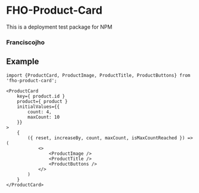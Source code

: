 # FHO-Product-Card

This is a deployment test package for NPM

### Franciscojho

## Example

```
import {ProductCard, ProductImage, ProductTitle, ProductButtons} from 'fho-product-card';
```

```
<ProductCard
    key={ product.id }
    product={ product } 
    initialValues={{
        count: 4,
        maxCount: 10
    }}
>
    {
        ({ reset, increaseBy, count, maxCount, isMaxCountReached }) => (
            <>
                <ProductImage />
                <ProductTitle />
                <ProductButtons />
            </>
        )
    }
</ProductCard>
```